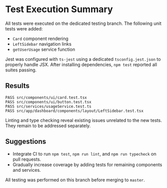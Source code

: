 # Test Execution Summary

All tests were executed on the dedicated testing branch. The following unit tests were added:

- `Card` component rendering
- `LeftSidebar` navigation links
- `getUserUsage` service function

Jest was configured with `ts-jest` using a dedicated `tsconfig.jest.json` to properly handle JSX. After installing dependencies, `npm test` reported all suites passing.

## Results

```
PASS src/components/ui/card.test.tsx
PASS src/components/ui/button.test.tsx
PASS src/services/usageService.test.ts
PASS src/app/dashboard/components/layout/LeftSidebar.test.tsx
```

Linting and type checking reveal existing issues unrelated to the new tests. They remain to be addressed separately.

## Suggestions

- Integrate CI to run `npm test`, `npm run lint`, and `npm run typecheck` on pull requests.
- Gradually increase coverage by adding tests for remaining components and services.

All testing was performed on this branch before merging to `master`.
